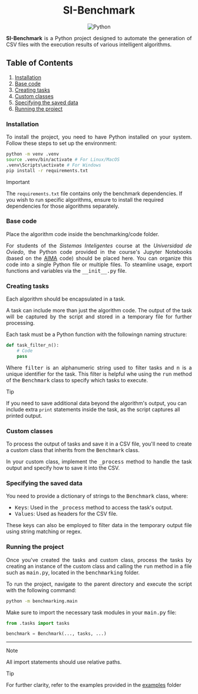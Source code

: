 <div align="center">
    <h1>SI-Benchmark</h1>
    <img src="https://img.shields.io/badge/python-3670A0?style=for-the-badge&logo=python&logoColor=ffdd54" alt="Python" />
</div>

<p align="justify">
    <b>SI-Benchmark</b> is a Python project designed to automate the generation of CSV files with the execution results of
    various intelligent algorithms.
</p>

## Table of Contents

1. [Installation](#installation)
2. [Base code](#base-code)
3. [Creating tasks](#creating-tasks)
4. [Custom classes](#custom-classes)
5. [Specifying the saved data](#specifying-the-saved-data)
6. [Running the project](#running-the-project)

### Installation

<p align="justify">
    To install the project, you need to have Python installed on your system. Follow these steps to set up the environment:
</p>

```bash
python -m venv .venv
source .venv/bin/activate # For Linux/MacOS
.venv\Scripts\activate # For Windows
pip install -r requirements.txt
```

> [!IMPORTANT]  
> The `requirements.txt` file contains only the benchmark dependencies.
> If you wish to run specific algorithms, ensure to install the required dependencies for those algorithms separately.

### Base code

<div align="justify">
    <p>Place the algorithm code inside the benchmarking/code folder.</p>
    <p>
        For students of the <i>Sistemas Inteligentes</i> course at the <i>Universidad de Oviedo</i>, the Python code provided in the course's
        Jupyter Notebooks (based on the <a href="https://github.com/aimacode/aima-python">AIMA</a> code) should be placed here. You can organize
        this code into a single Python file or multiple files. To steamline usage, export functions and variables via the <tt>__init__.py</tt> file.
    </p>
</div>

### Creating tasks

<div align="justify">
    <p>Each algorithm should be encapsulated in a task.</p>
    <p>A task can include more than just the algorithm code. The output of the task will be captured by the script and stored in a temporary file for further processing.</p>
    <p>Each task must be a Python function with the followingn naming structure:</p>
</div>

```python
def task_filter_n():
    # Code
    pass
```

<p align="justify">
    Where <tt>filter</tt> is an alphanumeric string used to filter tasks and <tt>n</tt> is a unique identifier for the task.
    This filter is helpful whe using the <tt>run</tt> method of the <tt>Benchmark</tt> class to specify which tasks to execute.
</p>

> [!TIP]
> If you need to save additional data beyond the algorithm's output, you can include extra `print` statements inside the task,
> as the script captures all printed output.

### Custom classes

<div align="justify">
    <p>
        To process the output of tasks and save it in a CSV file, you'll need to create a custom class that inherits from the <tt>Benchmark</tt> class.
    </p>
    <p>
        In your custom class, implement the <tt>_process</tt> method to handle the task output and specify how to save it into the CSV.
    </p>
</div>

### Specifying the saved data

<div align="justify">
    <p>You need to provide a dictionary of strings to the <tt>Benchmark</tt> class, where:</p>
    <ul>
        <li><tt>Keys</tt>: Used in the <tt>_process</tt> method to access the task's output.</li>
        <li><tt>Values</tt>: Used as headers for the CSV file.</li>
    </ul>
    <p>These keys can also be employed to filter data in the temporary output file using string matching or regex.</p>
</div>

### Running the project

<div align="justify">
    <p>
        Once you've created the tasks and custom class, process the tasks by creating an instance of the custom class and calling
        the <tt>run</tt> method in a file such as <tt>main.py</tt>, located in the <tt>benchmarking</tt> folder.
    </p>
    <p>To run the project, navigate to the parent directory and execute the script with the following command:</p>
</div>

```bash
python -m benchmarking.main
```

<p align="justify">
    Make sure to import the necessary task modules in your <tt>main.py</tt> file:
</p>

```python
from .tasks import tasks

benchmark = Benchmark(..., tasks, ...)
```
---

> [!NOTE]
> All import statements should use relative paths.

> [!TIP]
> For further clarity, refer to the examples provided in the [examples](examples) folder